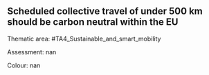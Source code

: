 ## Scheduled collective travel of under 500 km should be carbon neutral within the EU

Thematic area: #TA4_Sustainable_and_smart_mobility

Assessment: nan

Colour: nan